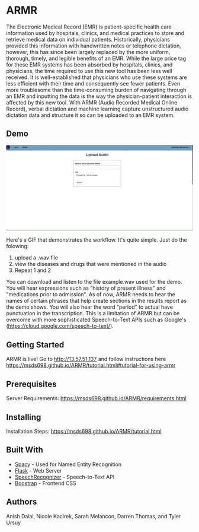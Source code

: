 # ARMR

The Electronic Medical Record (EMR) is patient-specific health care information used by hospitals, clinics, and medical practices to store and retrieve medical data on individual patients.  Historically, physicians provided this information with handwritten notes or telephone dictation, however, this has since been largely replaced by the more uniform, thorough, timely, and legible benefits of an EMR. While the large price tag for these EMR systems has been absorbed by hospitals, clinics, and physicians, the time required to use this new tool has been less well received. It is well-established that physicians who use these systems are less efficient with their time and consequently see fewer patients. Even more troublesome than the time-consuming burden of navigating through an EMR and inputting the data is the way the physician-patient interaction is affected by this new tool. With ARMR (Audio Recorded Medical Online Record), verbal dictation and machine learning capture unstructured audio dictation data and structure it so can be uploaded to an EMR system.

## Demo

![](demo.gif)

Here's a GIF that demonstrates the workflow. It's quite simple. Just do the folowing:

1. upload a .wav file
2. view the diseases and drugs that were mentioned in the audio
3. Repeat 1 and 2 

You can download and listen to the file example.wav used for the demo. You will hear expressions such as "history of present illness" and "medications prior to admission". As of now, ARMR needs to hear the names of certain phrases that help create sections in the results report as the demo shows. You will also hear the word "period" to actual have punctuation in the transcription. This is a limitation of ARMR but can be overcome with more sophisticated Speech-to-Text APIs such as Google's (https://cloud.google.com/speech-to-text/). 

## Getting Started

ARMR is live! Go to http://13.57.51.137 and follow instructions here https://msds698.github.io/ARMR/tutorial.html#tutorial-for-using-armr

## Prerequisites

Server Requirements: https://msds698.github.io/ARMR/requirements.html


## Installing

Installation Steps: https://msds698.github.io/ARMR/tutorial.html


## Built With

* [Spacy](https://spacy.io/) - Used for Named Entity Recognition
* [Flask](http://flask.pocoo.org/) - Web Server
* [SpeechRecognizer](https://pypi.org/project/SpeechRecognition/) - Speech-to-Text API
* [Boostrap](https://getbootstrap.com/) - Frontend CSS

## Authors

Anish Dalal, Nicole Kacirek, Sarah Melancon, Darren Thomas, and Tyler Ursuy
